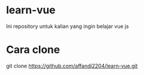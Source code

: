 # learn-vue
Ini repository untuk kalian yang ingin belajar vue js

# Cara clone
git clone https://github.com/affandi2204/learn-vue.git
